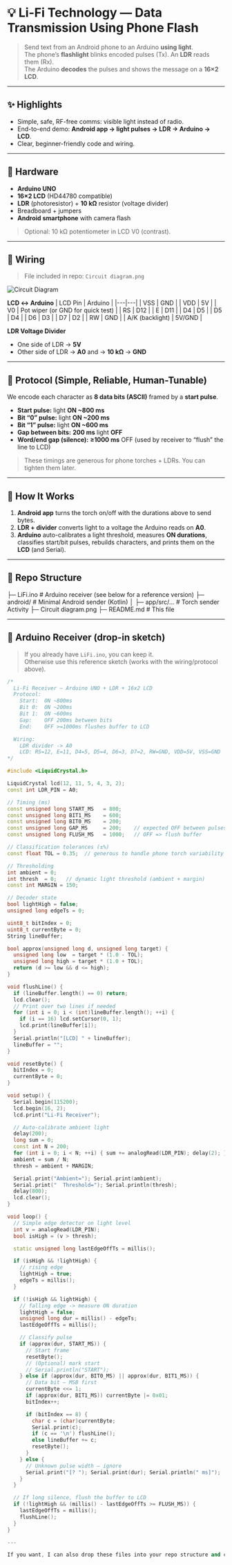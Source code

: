 # 💡 Li-Fi Technology — Data Transmission Using Phone Flash

> Send text from an Android phone to an Arduino **using light**.  
> The phone’s **flashlight** blinks encoded pulses (Tx). An **LDR** reads them (Rx).  
> The Arduino **decodes** the pulses and shows the message on a **16×2 LCD**.

---

## ✨ Highlights
- Simple, safe, RF-free comms: visible light instead of radio.
- End-to-end demo: **Android app → light pulses → LDR → Arduino → LCD**.
- Clear, beginner-friendly code and wiring.

---

## 🧰 Hardware
- **Arduino UNO**
- **16×2 LCD** (HD44780 compatible)
- **LDR** (photoresistor) + **10 kΩ** resistor (voltage divider)
- Breadboard + jumpers
- **Android smartphone** with camera flash

> Optional: 10 kΩ potentiometer in LCD V0 (contrast).

---

## 🔌 Wiring

> File included in repo: `Circuit diagram.png`

![Circuit Diagram](Circuit%20diagram.png)

**LCD ↔ Arduino**
| LCD Pin | Arduino |
|---|---|
| VSS | GND |
| VDD | 5V |
| V0  | Pot wiper (or GND for quick test) |
| RS  | D12 |
| E   | D11 |
| D4  | D5  |
| D5  | D4  |
| D6  | D3  |
| D7  | D2  |
| RW  | GND |
| A/K (backlight) | 5V/GND |

**LDR Voltage Divider**
- One side of LDR → **5V**  
- Other side of LDR → **A0** and → **10 kΩ** → **GND**

---

## 📡 Protocol (Simple, Reliable, Human-Tunable)

We encode each character as **8 data bits (ASCII)** framed by a **start pulse**.

- **Start pulse:** light **ON ~800 ms**
- **Bit “0” pulse:** light **ON ~200 ms**
- **Bit “1” pulse:** light **ON ~600 ms**
- **Gap between bits:** **200 ms** light **OFF**
- **Word/end gap (silence):** **≥1000 ms** OFF (used by receiver to “flush” the line to LCD)

> These timings are generous for phone torches + LDRs. You can tighten them later.

---

## 🧠 How It Works

1. **Android app** turns the torch on/off with the durations above to send bytes.
2. **LDR + divider** converts light to a voltage the Arduino reads on **A0**.
3. **Arduino** auto-calibrates a light threshold, measures **ON durations**, classifies start/bit pulses, rebuilds characters, and prints them on the **LCD** (and Serial).

---

## 📁 Repo Structure

├─ LiFi.ino # Arduino receiver (see below for a reference version)
├─ android/ # Minimal Android sender (Kotlin)
│ ├─ app/src/... # Torch sender Activity
├─ Circuit diagram.png
├─ README.md # This file


---

## 🧾 Arduino Receiver (drop-in sketch)

> If you already have `LiFi.ino`, you can keep it.  
> Otherwise use this reference sketch (works with the wiring/protocol above).

```cpp
/*
  Li-Fi Receiver — Arduino UNO + LDR + 16x2 LCD
  Protocol:
    Start:  ON ~800ms
    Bit 0:  ON ~200ms
    Bit 1:  ON ~600ms
    Gap:    OFF 200ms between bits
    End:    OFF >=1000ms flushes buffer to LCD

  Wiring:
    LDR divider -> A0
    LCD: RS=12, E=11, D4=5, D5=4, D6=3, D7=2, RW=GND, VDD=5V, VSS=GND
*/

#include <LiquidCrystal.h>

LiquidCrystal lcd(12, 11, 5, 4, 3, 2);
const int LDR_PIN = A0;

// Timing (ms)
const unsigned long START_MS   = 800;
const unsigned long BIT1_MS    = 600;
const unsigned long BIT0_MS    = 200;
const unsigned long GAP_MS     = 200;    // expected OFF between pulses
const unsigned long FLUSH_MS   = 1000;   // OFF => flush buffer

// Classification tolerances (±%)
const float TOL = 0.35;  // generous to handle phone torch variability

// Thresholding
int ambient = 0;
int thresh  = 0;   // dynamic light threshold (ambient + margin)
const int MARGIN = 150;

// Decoder state
bool lightHigh = false;
unsigned long edgeTs = 0;

uint8_t bitIndex = 0;
uint8_t currentByte = 0;
String lineBuffer;

bool approx(unsigned long d, unsigned long target) {
  unsigned long low  = target * (1.0 - TOL);
  unsigned long high = target * (1.0 + TOL);
  return (d >= low && d <= high);
}

void flushLine() {
  if (lineBuffer.length() == 0) return;
  lcd.clear();
  // Print over two lines if needed
  for (int i = 0; i < (int)lineBuffer.length(); ++i) {
    if (i == 16) lcd.setCursor(0, 1);
    lcd.print(lineBuffer[i]);
  }
  Serial.println("[LCD] " + lineBuffer);
  lineBuffer = "";
}

void resetByte() {
  bitIndex = 0;
  currentByte = 0;
}

void setup() {
  Serial.begin(115200);
  lcd.begin(16, 2);
  lcd.print("Li-Fi Receiver");

  // Auto-calibrate ambient light
  delay(200);
  long sum = 0;
  const int N = 200;
  for (int i = 0; i < N; ++i) { sum += analogRead(LDR_PIN); delay(2); }
  ambient = sum / N;
  thresh = ambient + MARGIN;

  Serial.print("Ambient="); Serial.print(ambient);
  Serial.print("  Threshold="); Serial.println(thresh);
  delay(800);
  lcd.clear();
}

void loop() {
  // Simple edge detector on light level
  int v = analogRead(LDR_PIN);
  bool isHigh = (v > thresh);

  static unsigned long lastEdgeOffTs = millis();

  if (isHigh && !lightHigh) {
    // rising edge
    lightHigh = true;
    edgeTs = millis();
  }

  if (!isHigh && lightHigh) {
    // falling edge -> measure ON duration
    lightHigh = false;
    unsigned long dur = millis() - edgeTs;
    lastEdgeOffTs = millis();

    // Classify pulse
    if (approx(dur, START_MS)) {
      // Start frame
      resetByte();
      // (Optional) mark start
      // Serial.println("START");
    } else if (approx(dur, BIT0_MS) || approx(dur, BIT1_MS)) {
      // Data bit — MSB first
      currentByte <<= 1;
      if (approx(dur, BIT1_MS)) currentByte |= 0x01;
      bitIndex++;

      if (bitIndex == 8) {
        char c = (char)currentByte;
        Serial.print(c);
        if (c == '\n') flushLine();
        else lineBuffer += c;
        resetByte();
      }
    } else {
      // Unknown pulse width — ignore
      Serial.print("[? "); Serial.print(dur); Serial.println(" ms]");
    }
  }

  // If long silence, flush the buffer to LCD
  if (!lightHigh && (millis() - lastEdgeOffTs >= FLUSH_MS)) {
    lastEdgeOffTs = millis();
    flushLine();
  }
}

---

If you want, I can also drop these files into your repo structure and commit them (README, Arduino sketch, and a minimal Android project skeleton).
